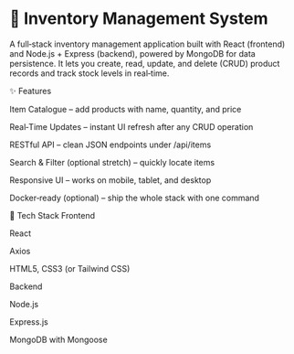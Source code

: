# 🛒 Inventory Management System

A full‑stack inventory management application built with React (frontend) and Node.js + Express (backend), powered by MongoDB for data persistence. It lets you create, read, update, and delete (CRUD) product records and track stock levels in real‑time.

✨ Features

Item Catalogue – add products with name, quantity, and price

Real‑Time Updates – instant UI refresh after any CRUD operation

RESTful API – clean JSON endpoints under /api/items

Search & Filter (optional stretch) – quickly locate items

Responsive UI – works on mobile, tablet, and desktop

Docker‑ready (optional) – ship the whole stack with one command

🧰 Tech Stack
Frontend

React

Axios

HTML5, CSS3 (or Tailwind CSS)

Backend

Node.js

Express.js

MongoDB with Mongoose
